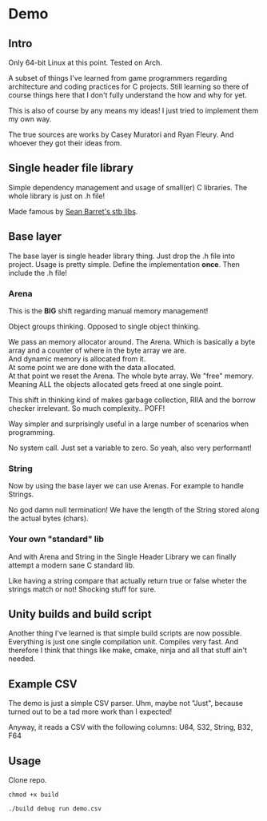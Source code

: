 # Demo

## Intro

Only 64-bit Linux at this point. Tested on Arch.

A subset of things I've learned from game programmers regarding architecture and coding practices for C projects. Still learning so there of course things here that I don't fully understand the how and why for yet.

This is also of course by any means my ideas! I just tried to implement them my own way. 

The true sources are works by Casey Muratori and Ryan Fleury. And whoever they got their ideas from. 

## Single header file library

Simple dependency management and usage of small(er) C libraries. The whole library is just on .h file!

Made famous by [Sean Barret's stb libs](https://github.com/nothings/stb).

## Base layer

The base layer is single header library thing. Just drop the .h file into project.
Usage is pretty simple. Define the implementation **once**. Then include the .h file! 

### Arena

This is the **BIG** shift regarding manual memory management!

Object groups thinking. Opposed to single object thinking.

We pass an memory allocator around. The Arena. Which is basically a byte array and a counter of where in the byte array we are.    
And dynamic memory is allocated from it.    
At some point we are done with the data allocated.   
At that point we reset the Arena. The whole byte array. We "free" memory. Meaning ALL the objects allocated gets freed at one single point.

This shift in thinking kind of makes garbage collection, RIIA and the borrow checker irrelevant. So much complexity.. POFF!

Way simpler and surprisingly useful in a large number of scenarios when programming. 

No system call. Just set a variable to zero. So yeah, also very performant!

### String

Now by using the base layer we can use Arenas. For example to handle Strings.

No god damn null termination! We have the length of the String stored along the actual bytes (chars). 

### Your own "standard" lib

And with Arena and String in the Single Header Library we can finally attempt a modern sane C standard lib.

Like having a string compare that actually return true or false wheter the strings match or not! Shocking stuff for sure. 


## Unity builds and build script

Another thing I've learned is that simple build scripts are now possible. Everything is just one single compilation unit. Compiles very fast. And therefore I think that things like make, cmake, ninja and all that stuff ain't needed. 

## Example CSV

The demo is just a simple CSV parser. Uhm, maybe not "Just", because turned out to be a tad more work than I expected! 

Anyway, it reads a CSV with the following columns: U64, S32, String, B32, F64

## Usage

Clone repo. 

    chmod +x build

    ./build debug run demo.csv
